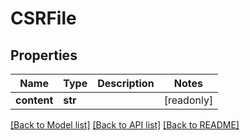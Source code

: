 # CSRFile


## Properties

Name | Type | Description | Notes
------------ | ------------- | ------------- | -------------
**content** | **str** |  | [readonly] 

[[Back to Model list]](../#documentation-for-models) [[Back to API list]](../#documentation-for-api-endpoints) [[Back to README]](../)


